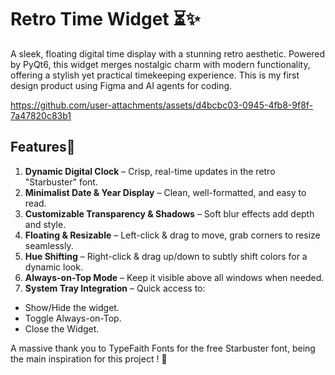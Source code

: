# Retro Time Widget ⏳✨

A sleek, floating digital time display with a stunning retro aesthetic. Powered by PyQt6, this widget merges nostalgic charm with modern functionality, offering a stylish yet practical timekeeping experience.
This is my first design product using Figma and AI agents for coding.

https://github.com/user-attachments/assets/d4bcbc03-0945-4fb8-9f8f-7a47820c83b1

## Features🌟 
1. **Dynamic Digital Clock** – Crisp, real-time updates in the retro "Starbuster" font.
2. **Minimalist Date & Year Display** – Clean, well-formatted, and easy to read.
3. **Customizable Transparency & Shadows** – Soft blur effects add depth and style.
4. **Floating & Resizable** – Left-click & drag to move, grab corners to resize seamlessly.
5. **Hue Shifting** – Right-click & drag up/down to subtly shift colors for a dynamic look.
6. **Always-on-Top Mode** – Keep it visible above all windows when needed.
7. **System Tray Integration** – Quick access to:
  - Show/Hide the widget.
  - Toggle Always-on-Top.
  - Close the Widget.

A massive thank you to TypeFaith Fonts for the free Starbuster font, being the main inspiration for this project ! 🚀

